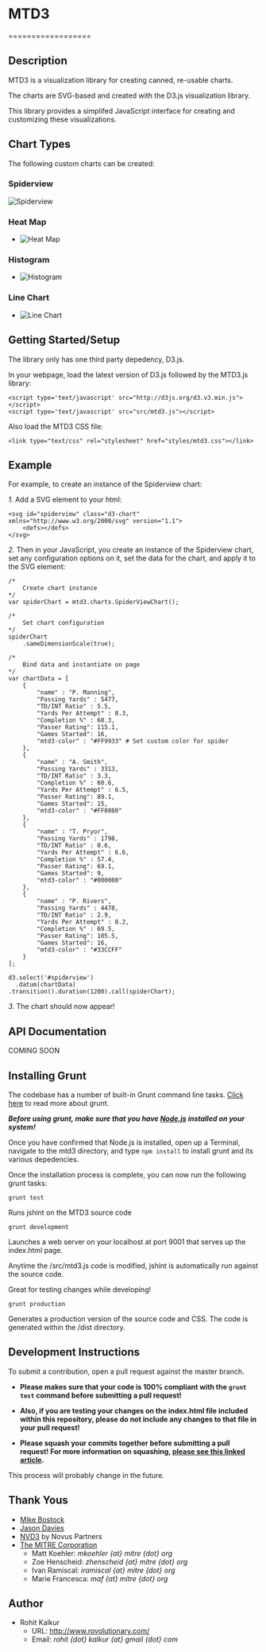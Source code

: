 # MTD3
==================
## Description

MTD3 is a visualization library for creating canned, re-usable charts. 

The charts are SVG-based and created with the D3.js visualization library.

This library provides a simplifed JavaScript interface for creating and customizing these visualizations.


## Chart Types

The following custom charts can be created:

### Spiderview
![Spiderview](/graphics/spiderview.png)

### Heat Map
* ![Heat Map](/graphics/heat-map.png)

### Histogram
* ![Histogram](/graphics/histogram.png)

### Line Chart
* ![Line Chart](/graphics/line-chart.png)


## Getting Started/Setup

The library only has one third party depedency, D3.js.

In your webpage, load the latest version of D3.js followed by the MTD3.js library:

```
<script type='text/javascript' src="http://d3js.org/d3.v3.min.js"></script>
<script type='text/javascript' src="src/mtd3.js"></script>
```

Also load the MTD3 CSS file:

```
<link type="text/css" rel="stylesheet" href="styles/mtd3.css"></link>
```

## Example

For example, to create an instance of the Spiderview chart: 

*1.* Add a SVG element to your html:

```
<svg id="spiderview" class="d3-chart" xmlns="http://www.w3.org/2000/svg" version="1.1">
	<defs></defs>
</svg>
```

*2.* Then in your JavaScript, you create an instance of the Spiderview chart, set any configuration options on it, set the data for the chart, and apply it to the SVG element:

```
/* 
	Create chart instance 
*/
var spiderChart = mtd3.charts.SpiderViewChart();

/* 
	Set chart configuration 
*/
spiderChart
	.sameDimensionScale(true);

/* 
	Bind data and instantiate on page 
*/
var chartData = [
	{
		"name" : "P. Manning",
		"Passing Yards" : 5477,
		"TD/INT Ratio" : 5.5,
		"Yards Per Attempt" : 8.3, 
		"Completion %" : 68.3,
		"Passer Rating": 115.1,
		"Games Started": 16,
		"mtd3-color" : "#FF9933" # Set custom color for spider
	},
	{
		"name" : "A. Smith",
		"Passing Yards" : 3313,
		"TD/INT Ratio" : 3.3,
		"Completion %" : 60.6,
		"Yards Per Attempt" : 6.5,
		"Passer Rating": 89.1,
		"Games Started": 15,
		"mtd3-color" : "#FF8080"
	},
	{
		"name" : "T. Pryor",
		"Passing Yards" : 1798,
		"TD/INT Ratio" : 0.6,
		"Yards Per Attempt" : 6.6, 
		"Completion %" : 57.4,
		"Passer Rating": 69.1,
		"Games Started": 9,
		"mtd3-color" : "#000000"
	},
	{
		"name" : "P. Rivers",
		"Passing Yards" : 4478,
		"TD/INT Ratio" : 2.9,
		"Yards Per Attempt" : 8.2, 
		"Completion %" : 69.5,
		"Passer Rating": 105.5,
		"Games Started": 16,
		"mtd3-color" : "#33CCFF"
	}
];

d3.select('#spiderview')
  .datum(chartData)
.transition().duration(1200).call(spiderChart);

```

*3.* The chart should now appear!

## API Documentation

COMING SOON


## Installing Grunt

The codebase has a number of built-in Grunt command line tasks. [Click here](http://gruntjs.com/) to read more about grunt.

*__Before using grunt, make sure that you have [Node.js](http://nodejs.org/) installed on your system!__*

Once you have confirmed that Node.js is installed, open up a Terminal, navigate to the mtd3 directory, and type ```npm install``` to install grunt and its various depedencies.

Once the installation process is complete, you can now run the following grunt tasks:

```
grunt test
```
Runs jshint on the MTD3 source code






```
grunt development
```
Launches a web server on your localhost at port 9001 that serves up the index.html page. 

Anytime the /src/mtd3.js code is modified, jshint is automatically run against the source code.

Great for testing changes while developing!







```
grunt production
```
Generates a production version of the source code and CSS. The code is generated within the /dist directory.


## Development Instructions

To submit a contribution, open a pull request against the master branch.

* **Please makes sure that your code is 100% compliant with the ```grunt test``` command before submitting a pull request!**

* **Also, if you are testing your changes on the index.html file included within this repository, please do not include any changes to that file in your pull request!**

* **Please squash your commits together before submitting a pull request! For more information on squashing, [please see this linked article](http://gitready.com/advanced/2009/02/10/squashing-commits-with-rebase.html).**

This process will probably change in the future.


## Thank Yous

- [Mike Bostock](https://github.com/mbostock)
- [Jason Davies](https://github.com/jasondavies)
- [NVD3](https://github.com/novus/nvd3) by Novus Partners
- [The MITRE Corporation](http://www.mitre.org/)
	* Matt Koehler: *mkoehler {at} mitre {dot} org*
	* Zoe Henscheid: *zhenscheid {at} mitre {dot} org*
	* Ivan Ramiscal: *iramiscal {at} mitre {dot} org*
	* Marie Francesca: *maf {at} mitre {dot} org*


## Author

- Rohit Kalkur
	* URL: http://www.rovolutionary.com/
	* Email: *rohit {dot} kalkur {at} gmail {dot} com*